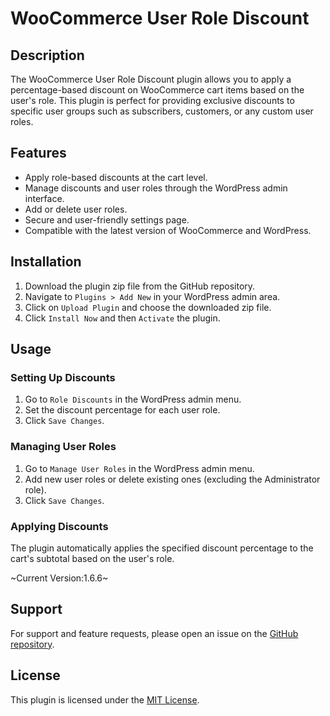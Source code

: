 # WooCommerce User Role Discount


## Description

The WooCommerce User Role Discount plugin allows you to apply a percentage-based discount on WooCommerce cart items based on the user's role. This plugin is perfect for providing exclusive discounts to specific user groups such as subscribers, customers, or any custom user roles.

## Features

- Apply role-based discounts at the cart level.
- Manage discounts and user roles through the WordPress admin interface.
- Add or delete user roles.
- Secure and user-friendly settings page.
- Compatible with the latest version of WooCommerce and WordPress.

## Installation

1. Download the plugin zip file from the GitHub repository.
2. Navigate to `Plugins > Add New` in your WordPress admin area.
3. Click on `Upload Plugin` and choose the downloaded zip file.
4. Click `Install Now` and then `Activate` the plugin.

## Usage

### Setting Up Discounts

1. Go to `Role Discounts` in the WordPress admin menu.
2. Set the discount percentage for each user role.
3. Click `Save Changes`.

### Managing User Roles

1. Go to `Manage User Roles` in the WordPress admin menu.
2. Add new user roles or delete existing ones (excluding the Administrator role).
3. Click `Save Changes`.

### Applying Discounts

The plugin automatically applies the specified discount percentage to the cart's subtotal based on the user's role.

~Current Version:1.6.6~

## Support

For support and feature requests, please open an issue on the [GitHub repository](https://github.com/xboxhacker/wc-user-role-disocunt/issues).

## License

This plugin is licensed under the [MIT License](LICENSE).
